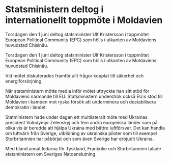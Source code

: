 # Statsministern deltog i internationellt toppmöte i Moldavien

Torsdagen den 1 juni deltog statsminister Ulf Kristersson i toppmötet European Political Community (EPC) som hölls i utkanten av Moldaviens huvudstad Chisinău.

Torsdagen den 1 juni deltog statsminister Ulf Kristersson i toppmötet European Political Community (EPC) som hölls i utkanten av Moldaviens huvudstad Chisinău.

Vid mötet diskuterades framför allt frågor kopplat till säkerhet och energiförsörjning.

När statsministern mötte media inför mötet uttryckte han sitt stöd för Moldaviens närmande till EU. Statsministern underströk också EU:s stöd till Moldavien i kampen mot ryska försök att underminera och destabilisera demokratin i landet.

Statministern hade under dagen ett multilateralt möte med Ukrainas president Volodymyr Zelenskyj och fem andra europeiska länder som på olika vis är beredda att hjälpa Ukraina med bättre luftförsvar. Det kan handla om luftvärn från Sverige, utbildning av ukrainska piloter som till exempel Storbritannien har påbörjat och som även Sverige har erbjudit Ukraina.

Med bland annat ledarna för Tyskland, Frankrike och Storbritannien talade statsministern om Sveriges Natoanslutning.
